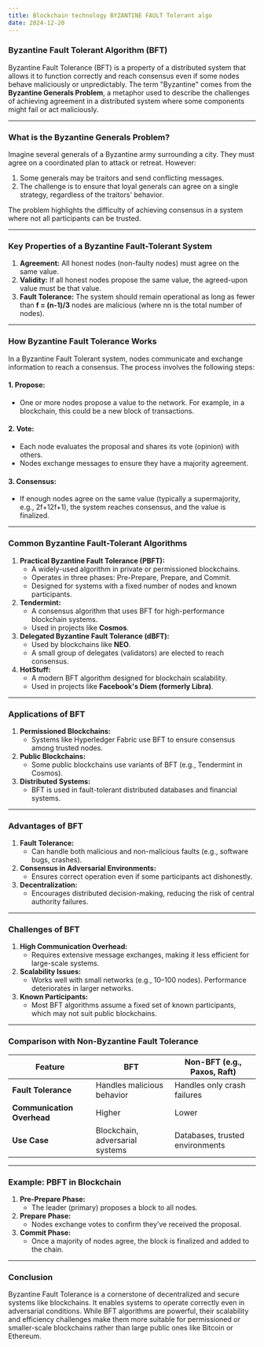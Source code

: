 ```yaml
---
title: Blockchain technology BYZANTINE FAULT Tolerant algo
date: 2024-12-20
---
```


### **Byzantine Fault Tolerant Algorithm (BFT)**

Byzantine Fault Tolerance (BFT) is a property of a distributed system that allows it to function correctly and reach consensus even if some nodes behave maliciously or unpredictably. The term "Byzantine" comes from the **Byzantine Generals Problem**, a metaphor used to describe the challenges of achieving agreement in a distributed system where some components might fail or act maliciously.

---

### **What is the Byzantine Generals Problem?**

Imagine several generals of a Byzantine army surrounding a city. They must agree on a coordinated plan to attack or retreat. However:

1. Some generals may be traitors and send conflicting messages.
2. The challenge is to ensure that loyal generals can agree on a single strategy, regardless of the traitors' behavior.

The problem highlights the difficulty of achieving consensus in a system where not all participants can be trusted.

---

### **Key Properties of a Byzantine Fault-Tolerant System**

1. **Agreement:** All honest nodes (non-faulty nodes) must agree on the same value.
2. **Validity:** If all honest nodes propose the same value, the agreed-upon value must be that value.
3. **Fault Tolerance:** The system should remain operational as long as fewer than **f = (n-1)/3** nodes are malicious (where nn is the total number of nodes).

---

### **How Byzantine Fault Tolerance Works**

In a Byzantine Fault Tolerant system, nodes communicate and exchange information to reach a consensus. The process involves the following steps:

#### 1. **Propose:**

- One or more nodes propose a value to the network. For example, in a blockchain, this could be a new block of transactions.

#### 2. **Vote:**

- Each node evaluates the proposal and shares its vote (opinion) with others.
- Nodes exchange messages to ensure they have a majority agreement.

#### 3. **Consensus:**

- If enough nodes agree on the same value (typically a supermajority, e.g., 2f+12f+1), the system reaches consensus, and the value is finalized.

---

### **Common Byzantine Fault-Tolerant Algorithms**

1. **Practical Byzantine Fault Tolerance (PBFT):**
    - A widely-used algorithm in private or permissioned blockchains.
    - Operates in three phases: Pre-Prepare, Prepare, and Commit.
    - Designed for systems with a fixed number of nodes and known participants.
2. **Tendermint:**
    - A consensus algorithm that uses BFT for high-performance blockchain systems.
    - Used in projects like **Cosmos**.
3. **Delegated Byzantine Fault Tolerance (dBFT):**
    - Used by blockchains like **NEO**.
    - A small group of delegates (validators) are elected to reach consensus.
4. **HotStuff:**
    - A modern BFT algorithm designed for blockchain scalability.
    - Used in projects like **Facebook's Diem (formerly Libra)**.

---

### **Applications of BFT**

1. **Permissioned Blockchains:**
    - Systems like Hyperledger Fabric use BFT to ensure consensus among trusted nodes.
2. **Public Blockchains:**
    - Some public blockchains use variants of BFT (e.g., Tendermint in Cosmos).
3. **Distributed Systems:**
    - BFT is used in fault-tolerant distributed databases and financial systems.

---

### **Advantages of BFT**

1. **Fault Tolerance:**
    - Can handle both malicious and non-malicious faults (e.g., software bugs, crashes).
2. **Consensus in Adversarial Environments:**
    - Ensures correct operation even if some participants act dishonestly.
3. **Decentralization:**
    - Encourages distributed decision-making, reducing the risk of central authority failures.

---

### **Challenges of BFT**

1. **High Communication Overhead:**
    - Requires extensive message exchanges, making it less efficient for large-scale systems.
2. **Scalability Issues:**
    - Works well with small networks (e.g., 10–100 nodes). Performance deteriorates in larger networks.
3. **Known Participants:**
    - Most BFT algorithms assume a fixed set of known participants, which may not suit public blockchains.

---

### **Comparison with Non-Byzantine Fault Tolerance**

|Feature|BFT|Non-BFT (e.g., Paxos, Raft)|
|---|---|---|
|**Fault Tolerance**|Handles malicious behavior|Handles only crash failures|
|**Communication Overhead**|Higher|Lower|
|**Use Case**|Blockchain, adversarial systems|Databases, trusted environments|

---

### **Example: PBFT in Blockchain**

1. **Pre-Prepare Phase:**
    - The leader (primary) proposes a block to all nodes.
2. **Prepare Phase:**
    - Nodes exchange votes to confirm they’ve received the proposal.
3. **Commit Phase:**
    - Once a majority of nodes agree, the block is finalized and added to the chain.

---

### **Conclusion**

Byzantine Fault Tolerance is a cornerstone of decentralized and secure systems like blockchains. It enables systems to operate correctly even in adversarial conditions. While BFT algorithms are powerful, their scalability and efficiency challenges make them more suitable for permissioned or smaller-scale blockchains rather than large public ones like Bitcoin or Ethereum.
